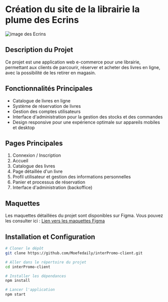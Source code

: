 # Création du site de la librairie la plume des Ecrins

![image des Ecrins](https://www.rencontre-du-soleil.com/wp-content/uploads/2023/07/lac-parc-ecrins-2-1920x1080.jpg)

## Description du Projet

Ce projet est une application web e-commerce pour une librairie, permettant aux clients de parcourir, réserver et acheter des livres en ligne, avec la possibilité de les retirer en magasin.

## Fonctionnalités Principales

- Catalogue de livres en ligne
- Système de réservation de livres
- Gestion des comptes utilisateurs
- Interface d'administration pour la gestion des stocks et des commandes
- Design responsive pour une expérience optimale sur appareils mobiles et desktop

## Pages Principales

1. Connexion / Inscription
2. Accueil
3. Catalogue des livres
4. Page détaillée d'un livre
5. Profil utilisateur et gestion des informations personnelles
6. Panier et processus de réservation
7. Interface d'administration (backoffice)

## Maquettes

Les maquettes détaillées du projet sont disponibles sur Figma. Vous pouvez les consulter ici :
[Lien vers les maquettes Figma](https://www.figma.com/design/LnpGF6avDLKOYVG9903wB2/lib?node-id=0-1&t=snPnqVtbn8hyiWk2-0)

## Installation et Configuration

```bash
# Cloner le dépôt
git clone https://github.com/Moefedaily/interPromo-client.git

# Aller dans le répertoire du projet
cd interPromo-client

# Installer les dépendances
npm install

# Lancer l'application
npm start
```
